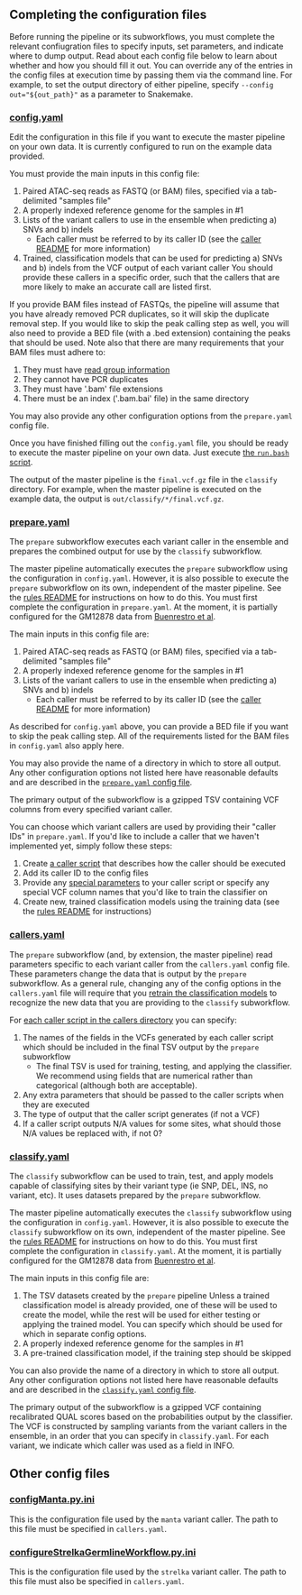 ## Completing the configuration files
Before running the pipeline or its subworkflows, you must complete the relevant confiugration files to specify inputs, set parameters, and indicate where to dump output. Read about each config file below to learn about whether and how you should fill it out.
You can override any of the entries in the config files at execution time by passing them via the command line. For example, to set the output directory of either pipeline, specify `--config out="${out_path}"` as a parameter to Snakemake.

### [config.yaml](config.yaml)
Edit the configuration in this file if you want to execute the master pipeline on your own data. It is currently configured to run on the example data provided.

You must provide the main inputs in this config file:

1. Paired ATAC-seq reads as FASTQ (or BAM) files, specified via a tab-delimited "samples file"
2. A properly indexed reference genome for the samples in #1
3. Lists of the variant callers to use in the ensemble when predicting a) SNVs and b) indels
    - Each caller must be referred to by its caller ID (see the [caller README](/callers/README.md) for more information)
4. Trained, classification models that can be used for predicting a) SNVs and b) indels from the VCF output of each variant caller
	You should provide these callers in a specific order, such that the callers that are more likely to make an accurate call are listed first.

If you provide BAM files instead of FASTQs, the pipeline will assume that you have already removed PCR duplicates, so it will skip the duplicate removal step. If you would like to skip the peak calling step as well, you will also need to provide a BED file (with a .bed extension) containing the peaks that should be used. Note also that there are many requirements that your BAM files must adhere to:

1. They must have [read group information](https://gatk.broadinstitute.org/hc/articles/360035890671)
2. They cannot have PCR duplicates
3. They must have '.bam' file extensions
4. There must be an index ('.bam.bai' file) in the same directory

You may also provide any other configuration options from the `prepare.yaml` config file.

Once you have finished filling out the `config.yaml` file, you should be ready to execute the master pipeline on your own data. Just execute [the `run.bash` script](/run.bash).

The output of the master pipeline is the `final.vcf.gz` file in the `classify` directory. For example, when the master pipeline is executed on the example data, the output is `out/classify/*/final.vcf.gz`.

### [prepare.yaml](prepare.yaml)
The `prepare` subworkflow executes each variant caller in the ensemble and prepares the combined output for use by the `classify` subworkflow.

The master pipeline automatically executes the `prepare` subworkflow using the configuration in `config.yaml`. However, it is also possible to execute the `prepare` subworkflow on its own, independent of the master pipeline. See the [rules README](/rules/README.md) for instructions on how to do this. You must first complete the configuration in `prepare.yaml`. At the moment, it is partially configured for the GM12878 data from [Buenrestro et al](https://www.ncbi.nlm.nih.gov/geo/query/acc.cgi?acc=GSE47753).

The main inputs in this config file are:

1. Paired ATAC-seq reads as FASTQ (or BAM) files, specified via a tab-delimited "samples file"
2. A properly indexed reference genome for the samples in #1
3. Lists of the variant callers to use in the ensemble when predicting a) SNVs and b) indels
    - Each caller must be referred to by its caller ID (see the [caller README](/callers/README.md) for more information)

As described for `config.yaml` above, you can provide a BED file if you want to skip the peak calling step. All of the requirements listed for the BAM files in `config.yaml` also apply here.

You may also provide the name of a directory in which to store all output. Any other configuration options not listed here have reasonable defaults and are described in the [`prepare.yaml` config file](prepare.yaml).

The primary output of the subworkflow is a gzipped TSV containing VCF columns from every specified variant caller.

You can choose which variant callers are used by providing their "caller IDs" in `prepare.yaml`. If you'd like to include a caller that we haven't implemented yet, simply follow these steps:

1. Create [a caller script](/callers#creating-a-caller-script) that describes how the caller should be executed
2. Add its caller ID to the config files
3. Provide any [special parameters](callers.yaml) to your caller script or specify any special VCF column names that you'd like to train the classifier on
4. Create new, trained classification models using the training data (see the [rules README](/rules#creating-your-own-trained-model) for instructions)

### [callers.yaml](callers.yaml)
The `prepare` subworkflow (and, by extension, the master pipeline) read parameters specific to each variant caller from the `callers.yaml` config file. These parameters change the data that is output by the `prepare` subworkflow. As a general rule, changing any of the config options in the `callers.yaml` file will require that you [retrain the classification models](/rules#training-and-testing-varca) to recognize the new data that you are providing to the `classify` subworkflow.

For [each caller script in the callers directory](/callers) you can specify:

1. The names of the fields in the VCFs generated by each caller script which should be included in the final TSV output by the `prepare` subworkflow
    - The final TSV is used for training, testing, and applying the classifier. We recommend using fields that are numerical rather than categorical (although both are acceptable).
2. Any extra parameters that should be passed to the caller scripts when they are executed
3. The type of output that the caller script generates (if not a VCF)
4. If a caller script outputs N/A values for some sites, what should those N/A values be replaced with, if not 0?

### [classify.yaml](classify.yaml)
The `classify` subworkflow can be used to train, test, and apply models capable of classifying sites by their variant type (ie SNP, DEL, INS, no variant, etc). It uses datasets prepared by the `prepare` subworkflow.

The master pipeline automatically executes the `classify` subworkflow using the configuration in `config.yaml`. However, it is also possible to execute the `classify` subworkflow on its own, independent of the master pipeline. See the [rules README](/rules/README.md) for instructions on how to do this. You must first complete the configuration in `classify.yaml`. At the moment, it is partially configured for the GM12878 data from [Buenrestro et al](https://www.ncbi.nlm.nih.gov/geo/query/acc.cgi?acc=GSE47753).

The main inputs in this config file are:

1. The TSV datasets created by the `prepare` pipeline
	Unless a trained classification model is already provided, one of these will be used to create the model, while the rest will be used for either testing or applying the trained model. You can specify which should be used for which in separate config options.
2. A properly indexed reference genome for the samples in #1
3. A pre-trained classification model, if the training step should be skipped

You can also provide the name of a directory in which to store all output. Any other configuration options not listed here have reasonable defaults and are described in the [`classify.yaml` config file](classify.yaml).

The primary output of the subworkflow is a gzipped VCF containing recalibrated QUAL scores based on the probabilities output by the classifier. The VCF is constructed by sampling variants from the variant callers in the ensemble, in an order that you can specify in `classify.yaml`. For each variant, we indicate which caller was used as a field in INFO.

## Other config files

### [configManta.py.ini](configManta.py.ini)
This is the configuration file used by the `manta` variant caller. The path to this file must be specified in `callers.yaml`.

### [configureStrelkaGermlineWorkflow.py.ini](configureStrelkaGermlineWorkflow.py.ini)
This is the configuration file used by the `strelka` variant caller. The path to this file must also be specified in `callers.yaml`.
